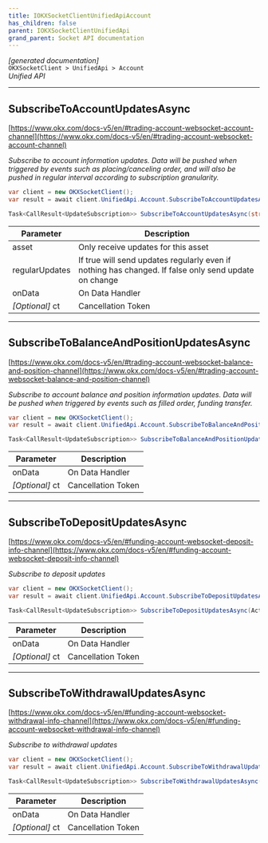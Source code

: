 ```yaml
---
title: IOKXSocketClientUnifiedApiAccount
has_children: false
parent: IOKXSocketClientUnifiedApi
grand_parent: Socket API documentation
---
```

*[generated documentation]*  
`OKXSocketClient > UnifiedApi > Account`  
*Unified API*
  

***

## SubscribeToAccountUpdatesAsync  

[https://www.okx.com/docs-v5/en/#trading-account-websocket-account-channel](https://www.okx.com/docs-v5/en/#trading-account-websocket-account-channel)  
<p>

*Subscribe to account information updates. Data will be pushed when triggered by events such as placing/canceling order, and will also be pushed in regular interval according to subscription granularity.*  

```csharp  
var client = new OKXSocketClient();  
var result = await client.UnifiedApi.Account.SubscribeToAccountUpdatesAsync(/* parameters */);  
```  

```csharp  
Task<CallResult<UpdateSubscription>> SubscribeToAccountUpdatesAsync(string? asset, bool regularUpdates, Action<OKXAccountBalance> onData, CancellationToken ct = default);  
```  

|Parameter|Description|
|---|---|
|asset|Only receive updates for this asset|
|regularUpdates|If true will send updates regularly even if nothing has changed. If false only send update on change|
|onData|On Data Handler|
|_[Optional]_ ct|Cancellation Token|

</p>

***

## SubscribeToBalanceAndPositionUpdatesAsync  

[https://www.okx.com/docs-v5/en/#trading-account-websocket-balance-and-position-channel](https://www.okx.com/docs-v5/en/#trading-account-websocket-balance-and-position-channel)  
<p>

*Subscribe to account balance and position information updates. Data will be pushed when triggered by events such as filled order, funding transfer.*  

```csharp  
var client = new OKXSocketClient();  
var result = await client.UnifiedApi.Account.SubscribeToBalanceAndPositionUpdatesAsync(/* parameters */);  
```  

```csharp  
Task<CallResult<UpdateSubscription>> SubscribeToBalanceAndPositionUpdatesAsync(Action<OKXPositionRisk> onData, CancellationToken ct = default);  
```  

|Parameter|Description|
|---|---|
|onData|On Data Handler|
|_[Optional]_ ct|Cancellation Token|

</p>

***

## SubscribeToDepositUpdatesAsync  

[https://www.okx.com/docs-v5/en/#funding-account-websocket-deposit-info-channel](https://www.okx.com/docs-v5/en/#funding-account-websocket-deposit-info-channel)  
<p>

*Subscribe to deposit updates*  

```csharp  
var client = new OKXSocketClient();  
var result = await client.UnifiedApi.Account.SubscribeToDepositUpdatesAsync(/* parameters */);  
```  

```csharp  
Task<CallResult<UpdateSubscription>> SubscribeToDepositUpdatesAsync(Action<OKXDepositHistory> onData, CancellationToken ct = default);  
```  

|Parameter|Description|
|---|---|
|onData|On Data Handler|
|_[Optional]_ ct|Cancellation Token|

</p>

***

## SubscribeToWithdrawalUpdatesAsync  

[https://www.okx.com/docs-v5/en/#funding-account-websocket-withdrawal-info-channel](https://www.okx.com/docs-v5/en/#funding-account-websocket-withdrawal-info-channel)  
<p>

*Subscribe to withdrawal updates*  

```csharp  
var client = new OKXSocketClient();  
var result = await client.UnifiedApi.Account.SubscribeToWithdrawalUpdatesAsync(/* parameters */);  
```  

```csharp  
Task<CallResult<UpdateSubscription>> SubscribeToWithdrawalUpdatesAsync(Action<OKXWithdrawalHistory> onData, CancellationToken ct = default);  
```  

|Parameter|Description|
|---|---|
|onData|On Data Handler|
|_[Optional]_ ct|Cancellation Token|

</p>
